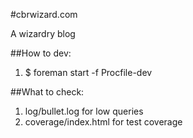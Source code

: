 #cbrwizard.com

A wizardry blog

##How to dev:
1. $ foreman start -f Procfile-dev


##What to check:
1. log/bullet.log for low queries
1. coverage/index.html for test coverage